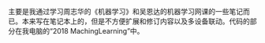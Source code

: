 主要是我通过学习周志华的《机器学习》和吴恩达的机器学习网课的一些笔记而已。本来写在笔记本上的，但是不方便扩展和修订内容以及多设备联动。代码的部分在我电脑的“2018 MachingLearning”中。